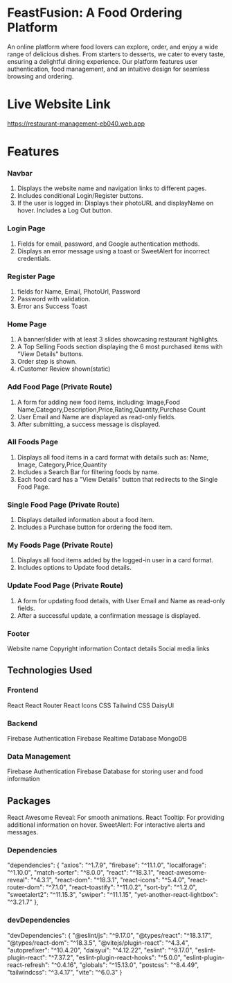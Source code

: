 # FeastFusion: A Food Ordering Platform

An online platform where food lovers can explore, order, and enjoy a wide range of delicious dishes. From starters to desserts, we cater to every taste, ensuring a delightful dining experience. Our platform features user authentication, food management, and an intuitive design for seamless browsing and ordering.

# Live Website Link

https://restaurant-management-eb040.web.app

# Features

### Navbar
1. Displays the website name and navigation links to different pages.
2. Includes conditional Login/Register buttons.
3. If the user is logged in:
     Displays their photoURL and displayName on hover.
     Includes a Log Out button.

### Login Page
1. Fields for email, password, and Google authentication methods.
2. Displays an error message using a toast or SweetAlert for incorrect credentials.

### Register Page

1. fields for Name, Email, PhotoUrl, Password
2. Password with validation.
3. Error ans Success Toast

### Home Page

1. A banner/slider with at least 3 slides showcasing restaurant highlights.
2. A Top Selling Foods section displaying the 6 most purchased items with "View Details" buttons.
3. Order step is shown.
4. rCustomer Review shown(static)

### Add Food Page (Private Route)

1. A form for adding new food items, including:
Image,Food Name,Category,Description,Price,Rating,Quantity,Purchase Count
2. User Email and Name are displayed as read-only fields.
3. After submitting, a success message is displayed.

### All Foods Page
1. Displays all food items in a card format with details such as:
Name, Image, Category,Price,Quantity
2. Includes a Search Bar for filtering foods by name.
3. Each food card has a "View Details" button that redirects to the Single Food Page.

### Single Food Page (Private Route)
1. Displays detailed information about a food item.
2. Includes a Purchase button for ordering the food item.

### My Foods Page (Private Route)
1. Displays all food items added by the logged-in user in a card format.
2. Includes options to Update food details.

### Update Food Page (Private Route)
1. A form for updating food details, with User Email and Name as read-only fields.
2. After a successful update, a confirmation message is displayed.

### Footer

Website name
Copyright information
Contact details
Social media links

## Technologies Used

### Frontend

React
React Router
React Icons
CSS
Tailwind CSS
DaisyUI

### Backend
Firebase Authentication
Firebase Realtime Database
MongoDB 
### Data Management
Firebase Authentication
Firebase Database for storing user and food information

## Packages
React Awesome Reveal: For smooth animations.
React Tooltip: For providing additional information on hover.
SweetAlert: For interactive alerts and messages.

### Dependencies

  "dependencies": {
    "axios": "^1.7.9",
    "firebase": "^11.1.0",
    "localforage": "^1.10.0",
    "match-sorter": "^8.0.0",
    "react": "^18.3.1",
    "react-awesome-reveal": "^4.3.1",
    "react-dom": "^18.3.1",
    "react-icons": "^5.4.0",
    "react-router-dom": "^7.1.0",
    "react-toastify": "^11.0.2",
    "sort-by": "^1.2.0",
    "sweetalert2": "^11.15.3",
    "swiper": "^11.1.15",
    "yet-another-react-lightbox": "^3.21.7"
  },

  ### devDependencies

  "devDependencies": {
    "@eslint/js": "^9.17.0",
    "@types/react": "^18.3.17",
    "@types/react-dom": "^18.3.5",
    "@vitejs/plugin-react": "^4.3.4",
    "autoprefixer": "^10.4.20",
    "daisyui": "^4.12.22",
    "eslint": "^9.17.0",
    "eslint-plugin-react": "^7.37.2",
    "eslint-plugin-react-hooks": "^5.0.0",
    "eslint-plugin-react-refresh": "^0.4.16",
    "globals": "^15.13.0",
    "postcss": "^8.4.49",
    "tailwindcss": "^3.4.17",
    "vite": "^6.0.3"
  }
